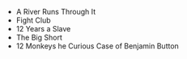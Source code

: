 
- A River Runs Through It
- Fight Club
- 12 Years a Slave
- The Big Short
- 12 Monkeys
he Curious Case of Benjamin Button



